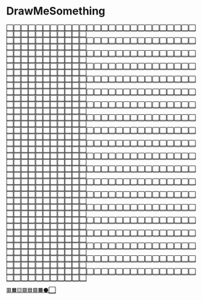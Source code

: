 # DrawMeSomething

[⬜](https://shayneintsu.github.io/DrawMeSomething.github.io?cell=0)[⬜](https://shayneintsu.github.io/DrawMeSomething.github.io?cell=1)[⬜](https://shayneintsu.github.io/DrawMeSomething.github.io?cell=2)[⬜](https://shayneintsu.github.io/DrawMeSomething.github.io?cell=3)[⬜](https://shayneintsu.github.io/DrawMeSomething.github.io?cell=4)[⬜](https://shayneintsu.github.io/DrawMeSomething.github.io?cell=5)[⬜](https://shayneintsu.github.io/DrawMeSomething.github.io?cell=6)[⬜](https://shayneintsu.github.io/DrawMeSomething.github.io?cell=7)[⬜](https://shayneintsu.github.io/DrawMeSomething.github.io?cell=8)[⬜](https://shayneintsu.github.io/DrawMeSomething.github.io?cell=9)[⬜](https://shayneintsu.github.io/DrawMeSomething.github.io?cell=10)[⬜](https://shayneintsu.github.io/DrawMeSomething.github.io?cell=11)[⬜](https://shayneintsu.github.io/DrawMeSomething.github.io?cell=12)[⬜](https://shayneintsu.github.io/DrawMeSomething.github.io?cell=13)[⬜](https://shayneintsu.github.io/DrawMeSomething.github.io?cell=14)[⬜](https://shayneintsu.github.io/DrawMeSomething.github.io?cell=15)[⬜](https://shayneintsu.github.io/DrawMeSomething.github.io?cell=16)[⬜](https://shayneintsu.github.io/DrawMeSomething.github.io?cell=17)[⬜](https://shayneintsu.github.io/DrawMeSomething.github.io?cell=18)[⬜](https://shayneintsu.github.io/DrawMeSomething.github.io?cell=19)[⬜](https://shayneintsu.github.io/DrawMeSomething.github.io?cell=20)[⬜](https://shayneintsu.github.io/DrawMeSomething.github.io?cell=21)[⬜](https://shayneintsu.github.io/DrawMeSomething.github.io?cell=22)[⬜](https://shayneintsu.github.io/DrawMeSomething.github.io?cell=23)[⬜](https://shayneintsu.github.io/DrawMeSomething.github.io?cell=24)[⬜](https://shayneintsu.github.io/DrawMeSomething.github.io?cell=25)[⬜](https://shayneintsu.github.io/DrawMeSomething.github.io?cell=26)[⬜](https://shayneintsu.github.io/DrawMeSomething.github.io?cell=27)[⬜](https://shayneintsu.github.io/DrawMeSomething.github.io?cell=28)[⬜](https://shayneintsu.github.io/DrawMeSomething.github.io?cell=29)[⬜](https://shayneintsu.github.io/DrawMeSomething.github.io?cell=30)[⬜](https://shayneintsu.github.io/DrawMeSomething.github.io?cell=31)[⬜](https://shayneintsu.github.io/DrawMeSomething.github.io?cell=32)[⬜](https://shayneintsu.github.io/DrawMeSomething.github.io?cell=33)[⬜](https://shayneintsu.github.io/DrawMeSomething.github.io?cell=34)[⬜](https://shayneintsu.github.io/DrawMeSomething.github.io?cell=35)[⬜](https://shayneintsu.github.io/DrawMeSomething.github.io?cell=36)
[⬜](https://shayneintsu.github.io/DrawMeSomething.github.io?cell=100)[⬜](https://shayneintsu.github.io/DrawMeSomething.github.io?cell=101)[⬜](https://shayneintsu.github.io/DrawMeSomething.github.io?cell=102)[⬜](https://shayneintsu.github.io/DrawMeSomething.github.io?cell=103)[⬜](https://shayneintsu.github.io/DrawMeSomething.github.io?cell=104)[⬜](https://shayneintsu.github.io/DrawMeSomething.github.io?cell=105)[⬜](https://shayneintsu.github.io/DrawMeSomething.github.io?cell=106)[⬜](https://shayneintsu.github.io/DrawMeSomething.github.io?cell=107)[⬜](https://shayneintsu.github.io/DrawMeSomething.github.io?cell=108)[⬜](https://shayneintsu.github.io/DrawMeSomething.github.io?cell=109)[⬜](https://shayneintsu.github.io/DrawMeSomething.github.io?cell=110)[⬜](https://shayneintsu.github.io/DrawMeSomething.github.io?cell=111)[⬜](https://shayneintsu.github.io/DrawMeSomething.github.io?cell=112)[⬜](https://shayneintsu.github.io/DrawMeSomething.github.io?cell=113)[⬜](https://shayneintsu.github.io/DrawMeSomething.github.io?cell=114)[⬜](https://shayneintsu.github.io/DrawMeSomething.github.io?cell=115)[⬜](https://shayneintsu.github.io/DrawMeSomething.github.io?cell=116)[⬜](https://shayneintsu.github.io/DrawMeSomething.github.io?cell=117)[⬜](https://shayneintsu.github.io/DrawMeSomething.github.io?cell=118)[⬜](https://shayneintsu.github.io/DrawMeSomething.github.io?cell=119)[⬜](https://shayneintsu.github.io/DrawMeSomething.github.io?cell=120)[⬜](https://shayneintsu.github.io/DrawMeSomething.github.io?cell=121)[⬜](https://shayneintsu.github.io/DrawMeSomething.github.io?cell=122)[⬜](https://shayneintsu.github.io/DrawMeSomething.github.io?cell=123)[⬜](https://shayneintsu.github.io/DrawMeSomething.github.io?cell=124)[⬜](https://shayneintsu.github.io/DrawMeSomething.github.io?cell=125)[⬜](https://shayneintsu.github.io/DrawMeSomething.github.io?cell=126)[⬜](https://shayneintsu.github.io/DrawMeSomething.github.io?cell=127)[⬜](https://shayneintsu.github.io/DrawMeSomething.github.io?cell=128)[⬜](https://shayneintsu.github.io/DrawMeSomething.github.io?cell=129)[⬜](https://shayneintsu.github.io/DrawMeSomething.github.io?cell=130)[⬜](https://shayneintsu.github.io/DrawMeSomething.github.io?cell=131)[⬜](https://shayneintsu.github.io/DrawMeSomething.github.io?cell=132)[⬜](https://shayneintsu.github.io/DrawMeSomething.github.io?cell=133)[⬜](https://shayneintsu.github.io/DrawMeSomething.github.io?cell=134)[⬜](https://shayneintsu.github.io/DrawMeSomething.github.io?cell=135)[⬜](https://shayneintsu.github.io/DrawMeSomething.github.io?cell=136)
[⬜](https://shayneintsu.github.io/DrawMeSomething.github.io?cell=200)[⬜](https://shayneintsu.github.io/DrawMeSomething.github.io?cell=201)[⬜](https://shayneintsu.github.io/DrawMeSomething.github.io?cell=202)[⬜](https://shayneintsu.github.io/DrawMeSomething.github.io?cell=203)[⬜](https://shayneintsu.github.io/DrawMeSomething.github.io?cell=204)[⬜](https://shayneintsu.github.io/DrawMeSomething.github.io?cell=205)[⬜](https://shayneintsu.github.io/DrawMeSomething.github.io?cell=206)[⬜](https://shayneintsu.github.io/DrawMeSomething.github.io?cell=207)[⬜](https://shayneintsu.github.io/DrawMeSomething.github.io?cell=208)[⬜](https://shayneintsu.github.io/DrawMeSomething.github.io?cell=209)[⬜](https://shayneintsu.github.io/DrawMeSomething.github.io?cell=210)[⬜](https://shayneintsu.github.io/DrawMeSomething.github.io?cell=211)[⬜](https://shayneintsu.github.io/DrawMeSomething.github.io?cell=212)[⬜](https://shayneintsu.github.io/DrawMeSomething.github.io?cell=213)[⬜](https://shayneintsu.github.io/DrawMeSomething.github.io?cell=214)[⬜](https://shayneintsu.github.io/DrawMeSomething.github.io?cell=215)[⬜](https://shayneintsu.github.io/DrawMeSomething.github.io?cell=216)[⬜](https://shayneintsu.github.io/DrawMeSomething.github.io?cell=217)[⬜](https://shayneintsu.github.io/DrawMeSomething.github.io?cell=218)[⬜](https://shayneintsu.github.io/DrawMeSomething.github.io?cell=219)[⬜](https://shayneintsu.github.io/DrawMeSomething.github.io?cell=220)[⬜](https://shayneintsu.github.io/DrawMeSomething.github.io?cell=221)[⬜](https://shayneintsu.github.io/DrawMeSomething.github.io?cell=222)[⬜](https://shayneintsu.github.io/DrawMeSomething.github.io?cell=223)[⬜](https://shayneintsu.github.io/DrawMeSomething.github.io?cell=224)[⬜](https://shayneintsu.github.io/DrawMeSomething.github.io?cell=225)[⬜](https://shayneintsu.github.io/DrawMeSomething.github.io?cell=226)[⬜](https://shayneintsu.github.io/DrawMeSomething.github.io?cell=227)[⬜](https://shayneintsu.github.io/DrawMeSomething.github.io?cell=228)[⬜](https://shayneintsu.github.io/DrawMeSomething.github.io?cell=229)[⬜](https://shayneintsu.github.io/DrawMeSomething.github.io?cell=230)[⬜](https://shayneintsu.github.io/DrawMeSomething.github.io?cell=231)[⬜](https://shayneintsu.github.io/DrawMeSomething.github.io?cell=232)[⬜](https://shayneintsu.github.io/DrawMeSomething.github.io?cell=233)[⬜](https://shayneintsu.github.io/DrawMeSomething.github.io?cell=234)[⬜](https://shayneintsu.github.io/DrawMeSomething.github.io?cell=235)[⬜](https://shayneintsu.github.io/DrawMeSomething.github.io?cell=236)
[⬜](https://shayneintsu.github.io/DrawMeSomething.github.io?cell=300)[⬜](https://shayneintsu.github.io/DrawMeSomething.github.io?cell=301)[⬜](https://shayneintsu.github.io/DrawMeSomething.github.io?cell=302)[⬜](https://shayneintsu.github.io/DrawMeSomething.github.io?cell=303)[⬜](https://shayneintsu.github.io/DrawMeSomething.github.io?cell=304)[⬜](https://shayneintsu.github.io/DrawMeSomething.github.io?cell=305)[⬜](https://shayneintsu.github.io/DrawMeSomething.github.io?cell=306)[⬜](https://shayneintsu.github.io/DrawMeSomething.github.io?cell=307)[⬜](https://shayneintsu.github.io/DrawMeSomething.github.io?cell=308)[⬜](https://shayneintsu.github.io/DrawMeSomething.github.io?cell=309)[⬜](https://shayneintsu.github.io/DrawMeSomething.github.io?cell=310)[⬜](https://shayneintsu.github.io/DrawMeSomething.github.io?cell=311)[⬜](https://shayneintsu.github.io/DrawMeSomething.github.io?cell=312)[⬜](https://shayneintsu.github.io/DrawMeSomething.github.io?cell=313)[⬜](https://shayneintsu.github.io/DrawMeSomething.github.io?cell=314)[⬜](https://shayneintsu.github.io/DrawMeSomething.github.io?cell=315)[⬜](https://shayneintsu.github.io/DrawMeSomething.github.io?cell=316)[⬜](https://shayneintsu.github.io/DrawMeSomething.github.io?cell=317)[⬜](https://shayneintsu.github.io/DrawMeSomething.github.io?cell=318)[⬜](https://shayneintsu.github.io/DrawMeSomething.github.io?cell=319)[⬜](https://shayneintsu.github.io/DrawMeSomething.github.io?cell=320)[⬜](https://shayneintsu.github.io/DrawMeSomething.github.io?cell=321)[⬜](https://shayneintsu.github.io/DrawMeSomething.github.io?cell=322)[⬜](https://shayneintsu.github.io/DrawMeSomething.github.io?cell=323)[⬜](https://shayneintsu.github.io/DrawMeSomething.github.io?cell=324)[⬜](https://shayneintsu.github.io/DrawMeSomething.github.io?cell=325)[⬜](https://shayneintsu.github.io/DrawMeSomething.github.io?cell=326)[⬜](https://shayneintsu.github.io/DrawMeSomething.github.io?cell=327)[⬜](https://shayneintsu.github.io/DrawMeSomething.github.io?cell=328)[⬜](https://shayneintsu.github.io/DrawMeSomething.github.io?cell=329)[⬜](https://shayneintsu.github.io/DrawMeSomething.github.io?cell=330)[⬜](https://shayneintsu.github.io/DrawMeSomething.github.io?cell=331)[⬜](https://shayneintsu.github.io/DrawMeSomething.github.io?cell=332)[⬜](https://shayneintsu.github.io/DrawMeSomething.github.io?cell=333)[⬜](https://shayneintsu.github.io/DrawMeSomething.github.io?cell=334)[⬜](https://shayneintsu.github.io/DrawMeSomething.github.io?cell=335)[⬜](https://shayneintsu.github.io/DrawMeSomething.github.io?cell=336)
[⬜](https://shayneintsu.github.io/DrawMeSomething.github.io?cell=400)[⬜](https://shayneintsu.github.io/DrawMeSomething.github.io?cell=401)[⬜](https://shayneintsu.github.io/DrawMeSomething.github.io?cell=402)[⬜](https://shayneintsu.github.io/DrawMeSomething.github.io?cell=403)[⬜](https://shayneintsu.github.io/DrawMeSomething.github.io?cell=404)[⬜](https://shayneintsu.github.io/DrawMeSomething.github.io?cell=405)[⬜](https://shayneintsu.github.io/DrawMeSomething.github.io?cell=406)[⬜](https://shayneintsu.github.io/DrawMeSomething.github.io?cell=407)[⬜](https://shayneintsu.github.io/DrawMeSomething.github.io?cell=408)[⬜](https://shayneintsu.github.io/DrawMeSomething.github.io?cell=409)[⬜](https://shayneintsu.github.io/DrawMeSomething.github.io?cell=410)[⬜](https://shayneintsu.github.io/DrawMeSomething.github.io?cell=411)[⬜](https://shayneintsu.github.io/DrawMeSomething.github.io?cell=412)[⬜](https://shayneintsu.github.io/DrawMeSomething.github.io?cell=413)[⬜](https://shayneintsu.github.io/DrawMeSomething.github.io?cell=414)[⬜](https://shayneintsu.github.io/DrawMeSomething.github.io?cell=415)[⬜](https://shayneintsu.github.io/DrawMeSomething.github.io?cell=416)[⬜](https://shayneintsu.github.io/DrawMeSomething.github.io?cell=417)[⬜](https://shayneintsu.github.io/DrawMeSomething.github.io?cell=418)[⬜](https://shayneintsu.github.io/DrawMeSomething.github.io?cell=419)[⬜](https://shayneintsu.github.io/DrawMeSomething.github.io?cell=420)[⬜](https://shayneintsu.github.io/DrawMeSomething.github.io?cell=421)[⬜](https://shayneintsu.github.io/DrawMeSomething.github.io?cell=422)[⬜](https://shayneintsu.github.io/DrawMeSomething.github.io?cell=423)[⬜](https://shayneintsu.github.io/DrawMeSomething.github.io?cell=424)[⬜](https://shayneintsu.github.io/DrawMeSomething.github.io?cell=425)[⬜](https://shayneintsu.github.io/DrawMeSomething.github.io?cell=426)[⬜](https://shayneintsu.github.io/DrawMeSomething.github.io?cell=427)[⬜](https://shayneintsu.github.io/DrawMeSomething.github.io?cell=428)[⬜](https://shayneintsu.github.io/DrawMeSomething.github.io?cell=429)[⬜](https://shayneintsu.github.io/DrawMeSomething.github.io?cell=430)[⬜](https://shayneintsu.github.io/DrawMeSomething.github.io?cell=431)[⬜](https://shayneintsu.github.io/DrawMeSomething.github.io?cell=432)[⬜](https://shayneintsu.github.io/DrawMeSomething.github.io?cell=433)[⬜](https://shayneintsu.github.io/DrawMeSomething.github.io?cell=434)[⬜](https://shayneintsu.github.io/DrawMeSomething.github.io?cell=435)[⬜](https://shayneintsu.github.io/DrawMeSomething.github.io?cell=436)
[⬜](https://shayneintsu.github.io/DrawMeSomething.github.io?cell=500)[⬜](https://shayneintsu.github.io/DrawMeSomething.github.io?cell=501)[⬜](https://shayneintsu.github.io/DrawMeSomething.github.io?cell=502)[⬜](https://shayneintsu.github.io/DrawMeSomething.github.io?cell=503)[⬜](https://shayneintsu.github.io/DrawMeSomething.github.io?cell=504)[⬜](https://shayneintsu.github.io/DrawMeSomething.github.io?cell=505)[⬜](https://shayneintsu.github.io/DrawMeSomething.github.io?cell=506)[⬜](https://shayneintsu.github.io/DrawMeSomething.github.io?cell=507)[⬜](https://shayneintsu.github.io/DrawMeSomething.github.io?cell=508)[⬜](https://shayneintsu.github.io/DrawMeSomething.github.io?cell=509)[⬜](https://shayneintsu.github.io/DrawMeSomething.github.io?cell=510)[⬜](https://shayneintsu.github.io/DrawMeSomething.github.io?cell=511)[⬜](https://shayneintsu.github.io/DrawMeSomething.github.io?cell=512)[⬜](https://shayneintsu.github.io/DrawMeSomething.github.io?cell=513)[⬜](https://shayneintsu.github.io/DrawMeSomething.github.io?cell=514)[⬜](https://shayneintsu.github.io/DrawMeSomething.github.io?cell=515)[⬜](https://shayneintsu.github.io/DrawMeSomething.github.io?cell=516)[⬜](https://shayneintsu.github.io/DrawMeSomething.github.io?cell=517)[⬜](https://shayneintsu.github.io/DrawMeSomething.github.io?cell=518)[⬜](https://shayneintsu.github.io/DrawMeSomething.github.io?cell=519)[⬜](https://shayneintsu.github.io/DrawMeSomething.github.io?cell=520)[⬜](https://shayneintsu.github.io/DrawMeSomething.github.io?cell=521)[⬜](https://shayneintsu.github.io/DrawMeSomething.github.io?cell=522)[⬜](https://shayneintsu.github.io/DrawMeSomething.github.io?cell=523)[⬜](https://shayneintsu.github.io/DrawMeSomething.github.io?cell=524)[⬜](https://shayneintsu.github.io/DrawMeSomething.github.io?cell=525)[⬜](https://shayneintsu.github.io/DrawMeSomething.github.io?cell=526)[⬜](https://shayneintsu.github.io/DrawMeSomething.github.io?cell=527)[⬜](https://shayneintsu.github.io/DrawMeSomething.github.io?cell=528)[⬜](https://shayneintsu.github.io/DrawMeSomething.github.io?cell=529)[⬜](https://shayneintsu.github.io/DrawMeSomething.github.io?cell=530)[⬜](https://shayneintsu.github.io/DrawMeSomething.github.io?cell=531)[⬜](https://shayneintsu.github.io/DrawMeSomething.github.io?cell=532)[⬜](https://shayneintsu.github.io/DrawMeSomething.github.io?cell=533)[⬜](https://shayneintsu.github.io/DrawMeSomething.github.io?cell=534)[⬜](https://shayneintsu.github.io/DrawMeSomething.github.io?cell=535)[⬜](https://shayneintsu.github.io/DrawMeSomething.github.io?cell=536)
[⬜](https://shayneintsu.github.io/DrawMeSomething.github.io?cell=600)[⬜](https://shayneintsu.github.io/DrawMeSomething.github.io?cell=601)[⬜](https://shayneintsu.github.io/DrawMeSomething.github.io?cell=602)[⬜](https://shayneintsu.github.io/DrawMeSomething.github.io?cell=603)[⬜](https://shayneintsu.github.io/DrawMeSomething.github.io?cell=604)[⬜](https://shayneintsu.github.io/DrawMeSomething.github.io?cell=605)[⬜](https://shayneintsu.github.io/DrawMeSomething.github.io?cell=606)[⬜](https://shayneintsu.github.io/DrawMeSomething.github.io?cell=607)[⬜](https://shayneintsu.github.io/DrawMeSomething.github.io?cell=608)[⬜](https://shayneintsu.github.io/DrawMeSomething.github.io?cell=609)[⬜](https://shayneintsu.github.io/DrawMeSomething.github.io?cell=610)[⬜](https://shayneintsu.github.io/DrawMeSomething.github.io?cell=611)[⬜](https://shayneintsu.github.io/DrawMeSomething.github.io?cell=612)[⬜](https://shayneintsu.github.io/DrawMeSomething.github.io?cell=613)[⬜](https://shayneintsu.github.io/DrawMeSomething.github.io?cell=614)[⬜](https://shayneintsu.github.io/DrawMeSomething.github.io?cell=615)[⬜](https://shayneintsu.github.io/DrawMeSomething.github.io?cell=616)[⬜](https://shayneintsu.github.io/DrawMeSomething.github.io?cell=617)[⬜](https://shayneintsu.github.io/DrawMeSomething.github.io?cell=618)[⬜](https://shayneintsu.github.io/DrawMeSomething.github.io?cell=619)[⬜](https://shayneintsu.github.io/DrawMeSomething.github.io?cell=620)[⬜](https://shayneintsu.github.io/DrawMeSomething.github.io?cell=621)[⬜](https://shayneintsu.github.io/DrawMeSomething.github.io?cell=622)[⬜](https://shayneintsu.github.io/DrawMeSomething.github.io?cell=623)[⬜](https://shayneintsu.github.io/DrawMeSomething.github.io?cell=624)[⬜](https://shayneintsu.github.io/DrawMeSomething.github.io?cell=625)[⬜](https://shayneintsu.github.io/DrawMeSomething.github.io?cell=626)[⬜](https://shayneintsu.github.io/DrawMeSomething.github.io?cell=627)[⬜](https://shayneintsu.github.io/DrawMeSomething.github.io?cell=628)[⬜](https://shayneintsu.github.io/DrawMeSomething.github.io?cell=629)[⬜](https://shayneintsu.github.io/DrawMeSomething.github.io?cell=630)[⬜](https://shayneintsu.github.io/DrawMeSomething.github.io?cell=631)[⬜](https://shayneintsu.github.io/DrawMeSomething.github.io?cell=632)[⬜](https://shayneintsu.github.io/DrawMeSomething.github.io?cell=633)[⬜](https://shayneintsu.github.io/DrawMeSomething.github.io?cell=634)[⬜](https://shayneintsu.github.io/DrawMeSomething.github.io?cell=635)[⬜](https://shayneintsu.github.io/DrawMeSomething.github.io?cell=636)
[⬜](https://shayneintsu.github.io/DrawMeSomething.github.io?cell=700)[⬜](https://shayneintsu.github.io/DrawMeSomething.github.io?cell=701)[⬜](https://shayneintsu.github.io/DrawMeSomething.github.io?cell=702)[⬜](https://shayneintsu.github.io/DrawMeSomething.github.io?cell=703)[⬜](https://shayneintsu.github.io/DrawMeSomething.github.io?cell=704)[⬜](https://shayneintsu.github.io/DrawMeSomething.github.io?cell=705)[⬜](https://shayneintsu.github.io/DrawMeSomething.github.io?cell=706)[⬜](https://shayneintsu.github.io/DrawMeSomething.github.io?cell=707)[⬜](https://shayneintsu.github.io/DrawMeSomething.github.io?cell=708)[⬜](https://shayneintsu.github.io/DrawMeSomething.github.io?cell=709)[⬜](https://shayneintsu.github.io/DrawMeSomething.github.io?cell=710)[⬜](https://shayneintsu.github.io/DrawMeSomething.github.io?cell=711)[⬜](https://shayneintsu.github.io/DrawMeSomething.github.io?cell=712)[⬜](https://shayneintsu.github.io/DrawMeSomething.github.io?cell=713)[⬜](https://shayneintsu.github.io/DrawMeSomething.github.io?cell=714)[⬜](https://shayneintsu.github.io/DrawMeSomething.github.io?cell=715)[⬜](https://shayneintsu.github.io/DrawMeSomething.github.io?cell=716)[⬜](https://shayneintsu.github.io/DrawMeSomething.github.io?cell=717)[⬜](https://shayneintsu.github.io/DrawMeSomething.github.io?cell=718)[⬜](https://shayneintsu.github.io/DrawMeSomething.github.io?cell=719)[⬜](https://shayneintsu.github.io/DrawMeSomething.github.io?cell=720)[⬜](https://shayneintsu.github.io/DrawMeSomething.github.io?cell=721)[⬜](https://shayneintsu.github.io/DrawMeSomething.github.io?cell=722)[⬜](https://shayneintsu.github.io/DrawMeSomething.github.io?cell=723)[⬜](https://shayneintsu.github.io/DrawMeSomething.github.io?cell=724)[⬜](https://shayneintsu.github.io/DrawMeSomething.github.io?cell=725)[⬜](https://shayneintsu.github.io/DrawMeSomething.github.io?cell=726)[⬜](https://shayneintsu.github.io/DrawMeSomething.github.io?cell=727)[⬜](https://shayneintsu.github.io/DrawMeSomething.github.io?cell=728)[⬜](https://shayneintsu.github.io/DrawMeSomething.github.io?cell=729)[⬜](https://shayneintsu.github.io/DrawMeSomething.github.io?cell=730)[⬜](https://shayneintsu.github.io/DrawMeSomething.github.io?cell=731)[⬜](https://shayneintsu.github.io/DrawMeSomething.github.io?cell=732)[⬜](https://shayneintsu.github.io/DrawMeSomething.github.io?cell=733)[⬜](https://shayneintsu.github.io/DrawMeSomething.github.io?cell=734)[⬜](https://shayneintsu.github.io/DrawMeSomething.github.io?cell=735)[⬜](https://shayneintsu.github.io/DrawMeSomething.github.io?cell=736)
[⬜](https://shayneintsu.github.io/DrawMeSomething.github.io?cell=800)[⬜](https://shayneintsu.github.io/DrawMeSomething.github.io?cell=801)[⬜](https://shayneintsu.github.io/DrawMeSomething.github.io?cell=802)[⬜](https://shayneintsu.github.io/DrawMeSomething.github.io?cell=803)[⬜](https://shayneintsu.github.io/DrawMeSomething.github.io?cell=804)[⬜](https://shayneintsu.github.io/DrawMeSomething.github.io?cell=805)[⬜](https://shayneintsu.github.io/DrawMeSomething.github.io?cell=806)[⬜](https://shayneintsu.github.io/DrawMeSomething.github.io?cell=807)[⬜](https://shayneintsu.github.io/DrawMeSomething.github.io?cell=808)[⬜](https://shayneintsu.github.io/DrawMeSomething.github.io?cell=809)[⬜](https://shayneintsu.github.io/DrawMeSomething.github.io?cell=810)[⬜](https://shayneintsu.github.io/DrawMeSomething.github.io?cell=811)[⬜](https://shayneintsu.github.io/DrawMeSomething.github.io?cell=812)[⬜](https://shayneintsu.github.io/DrawMeSomething.github.io?cell=813)[⬜](https://shayneintsu.github.io/DrawMeSomething.github.io?cell=814)[⬜](https://shayneintsu.github.io/DrawMeSomething.github.io?cell=815)[⬜](https://shayneintsu.github.io/DrawMeSomething.github.io?cell=816)[⬜](https://shayneintsu.github.io/DrawMeSomething.github.io?cell=817)[⬜](https://shayneintsu.github.io/DrawMeSomething.github.io?cell=818)[⬜](https://shayneintsu.github.io/DrawMeSomething.github.io?cell=819)[⬜](https://shayneintsu.github.io/DrawMeSomething.github.io?cell=820)[⬜](https://shayneintsu.github.io/DrawMeSomething.github.io?cell=821)[⬜](https://shayneintsu.github.io/DrawMeSomething.github.io?cell=822)[⬜](https://shayneintsu.github.io/DrawMeSomething.github.io?cell=823)[⬜](https://shayneintsu.github.io/DrawMeSomething.github.io?cell=824)[⬜](https://shayneintsu.github.io/DrawMeSomething.github.io?cell=825)[⬜](https://shayneintsu.github.io/DrawMeSomething.github.io?cell=826)[⬜](https://shayneintsu.github.io/DrawMeSomething.github.io?cell=827)[⬜](https://shayneintsu.github.io/DrawMeSomething.github.io?cell=828)[⬜](https://shayneintsu.github.io/DrawMeSomething.github.io?cell=829)[⬜](https://shayneintsu.github.io/DrawMeSomething.github.io?cell=830)[⬜](https://shayneintsu.github.io/DrawMeSomething.github.io?cell=831)[⬜](https://shayneintsu.github.io/DrawMeSomething.github.io?cell=832)[⬜](https://shayneintsu.github.io/DrawMeSomething.github.io?cell=833)[⬜](https://shayneintsu.github.io/DrawMeSomething.github.io?cell=834)[⬜](https://shayneintsu.github.io/DrawMeSomething.github.io?cell=835)[⬜](https://shayneintsu.github.io/DrawMeSomething.github.io?cell=836)
[⬜](https://shayneintsu.github.io/DrawMeSomething.github.io?cell=900)[⬜](https://shayneintsu.github.io/DrawMeSomething.github.io?cell=901)[⬜](https://shayneintsu.github.io/DrawMeSomething.github.io?cell=902)[⬜](https://shayneintsu.github.io/DrawMeSomething.github.io?cell=903)[⬜](https://shayneintsu.github.io/DrawMeSomething.github.io?cell=904)[⬜](https://shayneintsu.github.io/DrawMeSomething.github.io?cell=905)[⬜](https://shayneintsu.github.io/DrawMeSomething.github.io?cell=906)[⬜](https://shayneintsu.github.io/DrawMeSomething.github.io?cell=907)[⬜](https://shayneintsu.github.io/DrawMeSomething.github.io?cell=908)[⬜](https://shayneintsu.github.io/DrawMeSomething.github.io?cell=909)[⬜](https://shayneintsu.github.io/DrawMeSomething.github.io?cell=910)[⬜](https://shayneintsu.github.io/DrawMeSomething.github.io?cell=911)[⬜](https://shayneintsu.github.io/DrawMeSomething.github.io?cell=912)[⬜](https://shayneintsu.github.io/DrawMeSomething.github.io?cell=913)[⬜](https://shayneintsu.github.io/DrawMeSomething.github.io?cell=914)[⬜](https://shayneintsu.github.io/DrawMeSomething.github.io?cell=915)[⬜](https://shayneintsu.github.io/DrawMeSomething.github.io?cell=916)[⬜](https://shayneintsu.github.io/DrawMeSomething.github.io?cell=917)[⬜](https://shayneintsu.github.io/DrawMeSomething.github.io?cell=918)[⬜](https://shayneintsu.github.io/DrawMeSomething.github.io?cell=919)[⬜](https://shayneintsu.github.io/DrawMeSomething.github.io?cell=920)[⬜](https://shayneintsu.github.io/DrawMeSomething.github.io?cell=921)[⬜](https://shayneintsu.github.io/DrawMeSomething.github.io?cell=922)[⬜](https://shayneintsu.github.io/DrawMeSomething.github.io?cell=923)[⬜](https://shayneintsu.github.io/DrawMeSomething.github.io?cell=924)[⬜](https://shayneintsu.github.io/DrawMeSomething.github.io?cell=925)[⬜](https://shayneintsu.github.io/DrawMeSomething.github.io?cell=926)[⬜](https://shayneintsu.github.io/DrawMeSomething.github.io?cell=927)[⬜](https://shayneintsu.github.io/DrawMeSomething.github.io?cell=928)[⬜](https://shayneintsu.github.io/DrawMeSomething.github.io?cell=929)[⬜](https://shayneintsu.github.io/DrawMeSomething.github.io?cell=930)[⬜](https://shayneintsu.github.io/DrawMeSomething.github.io?cell=931)[⬜](https://shayneintsu.github.io/DrawMeSomething.github.io?cell=932)[⬜](https://shayneintsu.github.io/DrawMeSomething.github.io?cell=933)[⬜](https://shayneintsu.github.io/DrawMeSomething.github.io?cell=934)[⬜](https://shayneintsu.github.io/DrawMeSomething.github.io?cell=935)[⬜](https://shayneintsu.github.io/DrawMeSomething.github.io?cell=936)
[⬜](https://shayneintsu.github.io/DrawMeSomething.github.io?cell=1000)[⬜](https://shayneintsu.github.io/DrawMeSomething.github.io?cell=1001)[⬜](https://shayneintsu.github.io/DrawMeSomething.github.io?cell=1002)[⬜](https://shayneintsu.github.io/DrawMeSomething.github.io?cell=1003)[⬜](https://shayneintsu.github.io/DrawMeSomething.github.io?cell=1004)[⬜](https://shayneintsu.github.io/DrawMeSomething.github.io?cell=1005)[⬜](https://shayneintsu.github.io/DrawMeSomething.github.io?cell=1006)[⬜](https://shayneintsu.github.io/DrawMeSomething.github.io?cell=1007)[⬜](https://shayneintsu.github.io/DrawMeSomething.github.io?cell=1008)[⬜](https://shayneintsu.github.io/DrawMeSomething.github.io?cell=1009)[⬜](https://shayneintsu.github.io/DrawMeSomething.github.io?cell=1010)[⬜](https://shayneintsu.github.io/DrawMeSomething.github.io?cell=1011)[⬜](https://shayneintsu.github.io/DrawMeSomething.github.io?cell=1012)[⬜](https://shayneintsu.github.io/DrawMeSomething.github.io?cell=1013)[⬜](https://shayneintsu.github.io/DrawMeSomething.github.io?cell=1014)[⬜](https://shayneintsu.github.io/DrawMeSomething.github.io?cell=1015)[⬜](https://shayneintsu.github.io/DrawMeSomething.github.io?cell=1016)[⬜](https://shayneintsu.github.io/DrawMeSomething.github.io?cell=1017)[⬜](https://shayneintsu.github.io/DrawMeSomething.github.io?cell=1018)[⬜](https://shayneintsu.github.io/DrawMeSomething.github.io?cell=1019)[⬜](https://shayneintsu.github.io/DrawMeSomething.github.io?cell=1020)[⬜](https://shayneintsu.github.io/DrawMeSomething.github.io?cell=1021)[⬜](https://shayneintsu.github.io/DrawMeSomething.github.io?cell=1022)[⬜](https://shayneintsu.github.io/DrawMeSomething.github.io?cell=1023)[⬜](https://shayneintsu.github.io/DrawMeSomething.github.io?cell=1024)[⬜](https://shayneintsu.github.io/DrawMeSomething.github.io?cell=1025)[⬜](https://shayneintsu.github.io/DrawMeSomething.github.io?cell=1026)[⬜](https://shayneintsu.github.io/DrawMeSomething.github.io?cell=1027)[⬜](https://shayneintsu.github.io/DrawMeSomething.github.io?cell=1028)[⬜](https://shayneintsu.github.io/DrawMeSomething.github.io?cell=1029)[⬜](https://shayneintsu.github.io/DrawMeSomething.github.io?cell=1030)[⬜](https://shayneintsu.github.io/DrawMeSomething.github.io?cell=1031)[⬜](https://shayneintsu.github.io/DrawMeSomething.github.io?cell=1032)[⬜](https://shayneintsu.github.io/DrawMeSomething.github.io?cell=1033)[⬜](https://shayneintsu.github.io/DrawMeSomething.github.io?cell=1034)[⬜](https://shayneintsu.github.io/DrawMeSomething.github.io?cell=1035)[⬜](https://shayneintsu.github.io/DrawMeSomething.github.io?cell=1036)
[⬜](https://shayneintsu.github.io/DrawMeSomething.github.io?cell=1100)[⬜](https://shayneintsu.github.io/DrawMeSomething.github.io?cell=1101)[⬜](https://shayneintsu.github.io/DrawMeSomething.github.io?cell=1102)[⬜](https://shayneintsu.github.io/DrawMeSomething.github.io?cell=1103)[⬜](https://shayneintsu.github.io/DrawMeSomething.github.io?cell=1104)[⬜](https://shayneintsu.github.io/DrawMeSomething.github.io?cell=1105)[⬜](https://shayneintsu.github.io/DrawMeSomething.github.io?cell=1106)[⬜](https://shayneintsu.github.io/DrawMeSomething.github.io?cell=1107)[⬜](https://shayneintsu.github.io/DrawMeSomething.github.io?cell=1108)[⬜](https://shayneintsu.github.io/DrawMeSomething.github.io?cell=1109)[⬜](https://shayneintsu.github.io/DrawMeSomething.github.io?cell=1110)[⬜](https://shayneintsu.github.io/DrawMeSomething.github.io?cell=1111)[⬜](https://shayneintsu.github.io/DrawMeSomething.github.io?cell=1112)[⬜](https://shayneintsu.github.io/DrawMeSomething.github.io?cell=1113)[⬜](https://shayneintsu.github.io/DrawMeSomething.github.io?cell=1114)[⬜](https://shayneintsu.github.io/DrawMeSomething.github.io?cell=1115)[⬜](https://shayneintsu.github.io/DrawMeSomething.github.io?cell=1116)[⬜](https://shayneintsu.github.io/DrawMeSomething.github.io?cell=1117)[⬜](https://shayneintsu.github.io/DrawMeSomething.github.io?cell=1118)[⬜](https://shayneintsu.github.io/DrawMeSomething.github.io?cell=1119)[⬜](https://shayneintsu.github.io/DrawMeSomething.github.io?cell=1120)[⬜](https://shayneintsu.github.io/DrawMeSomething.github.io?cell=1121)[⬜](https://shayneintsu.github.io/DrawMeSomething.github.io?cell=1122)[⬜](https://shayneintsu.github.io/DrawMeSomething.github.io?cell=1123)[⬜](https://shayneintsu.github.io/DrawMeSomething.github.io?cell=1124)[⬜](https://shayneintsu.github.io/DrawMeSomething.github.io?cell=1125)[⬜](https://shayneintsu.github.io/DrawMeSomething.github.io?cell=1126)[⬜](https://shayneintsu.github.io/DrawMeSomething.github.io?cell=1127)[⬜](https://shayneintsu.github.io/DrawMeSomething.github.io?cell=1128)[⬜](https://shayneintsu.github.io/DrawMeSomething.github.io?cell=1129)[⬜](https://shayneintsu.github.io/DrawMeSomething.github.io?cell=1130)[⬜](https://shayneintsu.github.io/DrawMeSomething.github.io?cell=1131)[⬜](https://shayneintsu.github.io/DrawMeSomething.github.io?cell=1132)[⬜](https://shayneintsu.github.io/DrawMeSomething.github.io?cell=1133)[⬜](https://shayneintsu.github.io/DrawMeSomething.github.io?cell=1134)[⬜](https://shayneintsu.github.io/DrawMeSomething.github.io?cell=1135)[⬜](https://shayneintsu.github.io/DrawMeSomething.github.io?cell=1136)
[⬜](https://shayneintsu.github.io/DrawMeSomething.github.io?cell=1200)[⬜](https://shayneintsu.github.io/DrawMeSomething.github.io?cell=1201)[⬜](https://shayneintsu.github.io/DrawMeSomething.github.io?cell=1202)[⬜](https://shayneintsu.github.io/DrawMeSomething.github.io?cell=1203)[⬜](https://shayneintsu.github.io/DrawMeSomething.github.io?cell=1204)[⬜](https://shayneintsu.github.io/DrawMeSomething.github.io?cell=1205)[⬜](https://shayneintsu.github.io/DrawMeSomething.github.io?cell=1206)[⬜](https://shayneintsu.github.io/DrawMeSomething.github.io?cell=1207)[⬜](https://shayneintsu.github.io/DrawMeSomething.github.io?cell=1208)[⬜](https://shayneintsu.github.io/DrawMeSomething.github.io?cell=1209)[⬜](https://shayneintsu.github.io/DrawMeSomething.github.io?cell=1210)[⬜](https://shayneintsu.github.io/DrawMeSomething.github.io?cell=1211)[⬜](https://shayneintsu.github.io/DrawMeSomething.github.io?cell=1212)[⬜](https://shayneintsu.github.io/DrawMeSomething.github.io?cell=1213)[⬜](https://shayneintsu.github.io/DrawMeSomething.github.io?cell=1214)[⬜](https://shayneintsu.github.io/DrawMeSomething.github.io?cell=1215)[⬜](https://shayneintsu.github.io/DrawMeSomething.github.io?cell=1216)[⬜](https://shayneintsu.github.io/DrawMeSomething.github.io?cell=1217)[⬜](https://shayneintsu.github.io/DrawMeSomething.github.io?cell=1218)[⬜](https://shayneintsu.github.io/DrawMeSomething.github.io?cell=1219)[⬜](https://shayneintsu.github.io/DrawMeSomething.github.io?cell=1220)[⬜](https://shayneintsu.github.io/DrawMeSomething.github.io?cell=1221)[⬜](https://shayneintsu.github.io/DrawMeSomething.github.io?cell=1222)[⬜](https://shayneintsu.github.io/DrawMeSomething.github.io?cell=1223)[⬜](https://shayneintsu.github.io/DrawMeSomething.github.io?cell=1224)[⬜](https://shayneintsu.github.io/DrawMeSomething.github.io?cell=1225)[⬜](https://shayneintsu.github.io/DrawMeSomething.github.io?cell=1226)[⬜](https://shayneintsu.github.io/DrawMeSomething.github.io?cell=1227)[⬜](https://shayneintsu.github.io/DrawMeSomething.github.io?cell=1228)[⬜](https://shayneintsu.github.io/DrawMeSomething.github.io?cell=1229)[⬜](https://shayneintsu.github.io/DrawMeSomething.github.io?cell=1230)[⬜](https://shayneintsu.github.io/DrawMeSomething.github.io?cell=1231)[⬜](https://shayneintsu.github.io/DrawMeSomething.github.io?cell=1232)[⬜](https://shayneintsu.github.io/DrawMeSomething.github.io?cell=1233)[⬜](https://shayneintsu.github.io/DrawMeSomething.github.io?cell=1234)[⬜](https://shayneintsu.github.io/DrawMeSomething.github.io?cell=1235)[⬜](https://shayneintsu.github.io/DrawMeSomething.github.io?cell=1236)
[⬜](https://shayneintsu.github.io/DrawMeSomething.github.io?cell=1300)[⬜](https://shayneintsu.github.io/DrawMeSomething.github.io?cell=1301)[⬜](https://shayneintsu.github.io/DrawMeSomething.github.io?cell=1302)[⬜](https://shayneintsu.github.io/DrawMeSomething.github.io?cell=1303)[⬜](https://shayneintsu.github.io/DrawMeSomething.github.io?cell=1304)[⬜](https://shayneintsu.github.io/DrawMeSomething.github.io?cell=1305)[⬜](https://shayneintsu.github.io/DrawMeSomething.github.io?cell=1306)[⬜](https://shayneintsu.github.io/DrawMeSomething.github.io?cell=1307)[⬜](https://shayneintsu.github.io/DrawMeSomething.github.io?cell=1308)[⬜](https://shayneintsu.github.io/DrawMeSomething.github.io?cell=1309)[⬜](https://shayneintsu.github.io/DrawMeSomething.github.io?cell=1310)[⬜](https://shayneintsu.github.io/DrawMeSomething.github.io?cell=1311)[⬜](https://shayneintsu.github.io/DrawMeSomething.github.io?cell=1312)[⬜](https://shayneintsu.github.io/DrawMeSomething.github.io?cell=1313)[⬜](https://shayneintsu.github.io/DrawMeSomething.github.io?cell=1314)[⬜](https://shayneintsu.github.io/DrawMeSomething.github.io?cell=1315)[⬜](https://shayneintsu.github.io/DrawMeSomething.github.io?cell=1316)[⬜](https://shayneintsu.github.io/DrawMeSomething.github.io?cell=1317)[⬜](https://shayneintsu.github.io/DrawMeSomething.github.io?cell=1318)[⬜](https://shayneintsu.github.io/DrawMeSomething.github.io?cell=1319)[⬜](https://shayneintsu.github.io/DrawMeSomething.github.io?cell=1320)[⬜](https://shayneintsu.github.io/DrawMeSomething.github.io?cell=1321)[⬜](https://shayneintsu.github.io/DrawMeSomething.github.io?cell=1322)[⬜](https://shayneintsu.github.io/DrawMeSomething.github.io?cell=1323)[⬜](https://shayneintsu.github.io/DrawMeSomething.github.io?cell=1324)[⬜](https://shayneintsu.github.io/DrawMeSomething.github.io?cell=1325)[⬜](https://shayneintsu.github.io/DrawMeSomething.github.io?cell=1326)[⬜](https://shayneintsu.github.io/DrawMeSomething.github.io?cell=1327)[⬜](https://shayneintsu.github.io/DrawMeSomething.github.io?cell=1328)[⬜](https://shayneintsu.github.io/DrawMeSomething.github.io?cell=1329)[⬜](https://shayneintsu.github.io/DrawMeSomething.github.io?cell=1330)[⬜](https://shayneintsu.github.io/DrawMeSomething.github.io?cell=1331)[⬜](https://shayneintsu.github.io/DrawMeSomething.github.io?cell=1332)[⬜](https://shayneintsu.github.io/DrawMeSomething.github.io?cell=1333)[⬜](https://shayneintsu.github.io/DrawMeSomething.github.io?cell=1334)[⬜](https://shayneintsu.github.io/DrawMeSomething.github.io?cell=1335)[⬜](https://shayneintsu.github.io/DrawMeSomething.github.io?cell=1336)
[⬜](https://shayneintsu.github.io/DrawMeSomething.github.io?cell=1400)[⬜](https://shayneintsu.github.io/DrawMeSomething.github.io?cell=1401)[⬜](https://shayneintsu.github.io/DrawMeSomething.github.io?cell=1402)[⬜](https://shayneintsu.github.io/DrawMeSomething.github.io?cell=1403)[⬜](https://shayneintsu.github.io/DrawMeSomething.github.io?cell=1404)[⬜](https://shayneintsu.github.io/DrawMeSomething.github.io?cell=1405)[⬜](https://shayneintsu.github.io/DrawMeSomething.github.io?cell=1406)[⬜](https://shayneintsu.github.io/DrawMeSomething.github.io?cell=1407)[⬜](https://shayneintsu.github.io/DrawMeSomething.github.io?cell=1408)[⬜](https://shayneintsu.github.io/DrawMeSomething.github.io?cell=1409)[⬜](https://shayneintsu.github.io/DrawMeSomething.github.io?cell=1410)[⬜](https://shayneintsu.github.io/DrawMeSomething.github.io?cell=1411)[⬜](https://shayneintsu.github.io/DrawMeSomething.github.io?cell=1412)[⬜](https://shayneintsu.github.io/DrawMeSomething.github.io?cell=1413)[⬜](https://shayneintsu.github.io/DrawMeSomething.github.io?cell=1414)[⬜](https://shayneintsu.github.io/DrawMeSomething.github.io?cell=1415)[⬜](https://shayneintsu.github.io/DrawMeSomething.github.io?cell=1416)[⬜](https://shayneintsu.github.io/DrawMeSomething.github.io?cell=1417)[⬜](https://shayneintsu.github.io/DrawMeSomething.github.io?cell=1418)[⬜](https://shayneintsu.github.io/DrawMeSomething.github.io?cell=1419)[⬜](https://shayneintsu.github.io/DrawMeSomething.github.io?cell=1420)[⬜](https://shayneintsu.github.io/DrawMeSomething.github.io?cell=1421)[⬜](https://shayneintsu.github.io/DrawMeSomething.github.io?cell=1422)[⬜](https://shayneintsu.github.io/DrawMeSomething.github.io?cell=1423)[⬜](https://shayneintsu.github.io/DrawMeSomething.github.io?cell=1424)[⬜](https://shayneintsu.github.io/DrawMeSomething.github.io?cell=1425)[⬜](https://shayneintsu.github.io/DrawMeSomething.github.io?cell=1426)[⬜](https://shayneintsu.github.io/DrawMeSomething.github.io?cell=1427)[⬜](https://shayneintsu.github.io/DrawMeSomething.github.io?cell=1428)[⬜](https://shayneintsu.github.io/DrawMeSomething.github.io?cell=1429)[⬜](https://shayneintsu.github.io/DrawMeSomething.github.io?cell=1430)[⬜](https://shayneintsu.github.io/DrawMeSomething.github.io?cell=1431)[⬜](https://shayneintsu.github.io/DrawMeSomething.github.io?cell=1432)[⬜](https://shayneintsu.github.io/DrawMeSomething.github.io?cell=1433)[⬜](https://shayneintsu.github.io/DrawMeSomething.github.io?cell=1434)[⬜](https://shayneintsu.github.io/DrawMeSomething.github.io?cell=1435)[⬜](https://shayneintsu.github.io/DrawMeSomething.github.io?cell=1436)
[⬜](https://shayneintsu.github.io/DrawMeSomething.github.io?cell=1500)[⬜](https://shayneintsu.github.io/DrawMeSomething.github.io?cell=1501)[⬜](https://shayneintsu.github.io/DrawMeSomething.github.io?cell=1502)[⬜](https://shayneintsu.github.io/DrawMeSomething.github.io?cell=1503)[⬜](https://shayneintsu.github.io/DrawMeSomething.github.io?cell=1504)[⬜](https://shayneintsu.github.io/DrawMeSomething.github.io?cell=1505)[⬜](https://shayneintsu.github.io/DrawMeSomething.github.io?cell=1506)[⬜](https://shayneintsu.github.io/DrawMeSomething.github.io?cell=1507)[⬜](https://shayneintsu.github.io/DrawMeSomething.github.io?cell=1508)[⬜](https://shayneintsu.github.io/DrawMeSomething.github.io?cell=1509)[⬜](https://shayneintsu.github.io/DrawMeSomething.github.io?cell=1510)[⬜](https://shayneintsu.github.io/DrawMeSomething.github.io?cell=1511)[⬜](https://shayneintsu.github.io/DrawMeSomething.github.io?cell=1512)[⬜](https://shayneintsu.github.io/DrawMeSomething.github.io?cell=1513)[⬜](https://shayneintsu.github.io/DrawMeSomething.github.io?cell=1514)[⬜](https://shayneintsu.github.io/DrawMeSomething.github.io?cell=1515)[⬜](https://shayneintsu.github.io/DrawMeSomething.github.io?cell=1516)[⬜](https://shayneintsu.github.io/DrawMeSomething.github.io?cell=1517)[⬜](https://shayneintsu.github.io/DrawMeSomething.github.io?cell=1518)[⬜](https://shayneintsu.github.io/DrawMeSomething.github.io?cell=1519)[⬜](https://shayneintsu.github.io/DrawMeSomething.github.io?cell=1520)[⬜](https://shayneintsu.github.io/DrawMeSomething.github.io?cell=1521)[⬜](https://shayneintsu.github.io/DrawMeSomething.github.io?cell=1522)[⬜](https://shayneintsu.github.io/DrawMeSomething.github.io?cell=1523)[⬜](https://shayneintsu.github.io/DrawMeSomething.github.io?cell=1524)[⬜](https://shayneintsu.github.io/DrawMeSomething.github.io?cell=1525)[⬜](https://shayneintsu.github.io/DrawMeSomething.github.io?cell=1526)[⬜](https://shayneintsu.github.io/DrawMeSomething.github.io?cell=1527)[⬜](https://shayneintsu.github.io/DrawMeSomething.github.io?cell=1528)[⬜](https://shayneintsu.github.io/DrawMeSomething.github.io?cell=1529)[⬜](https://shayneintsu.github.io/DrawMeSomething.github.io?cell=1530)[⬜](https://shayneintsu.github.io/DrawMeSomething.github.io?cell=1531)[⬜](https://shayneintsu.github.io/DrawMeSomething.github.io?cell=1532)[⬜](https://shayneintsu.github.io/DrawMeSomething.github.io?cell=1533)[⬜](https://shayneintsu.github.io/DrawMeSomething.github.io?cell=1534)[⬜](https://shayneintsu.github.io/DrawMeSomething.github.io?cell=1535)[⬜](https://shayneintsu.github.io/DrawMeSomething.github.io?cell=1536)
[⬜](https://shayneintsu.github.io/DrawMeSomething.github.io?cell=1600)[⬜](https://shayneintsu.github.io/DrawMeSomething.github.io?cell=1601)[⬜](https://shayneintsu.github.io/DrawMeSomething.github.io?cell=1602)[⬜](https://shayneintsu.github.io/DrawMeSomething.github.io?cell=1603)[⬜](https://shayneintsu.github.io/DrawMeSomething.github.io?cell=1604)[⬜](https://shayneintsu.github.io/DrawMeSomething.github.io?cell=1605)[⬜](https://shayneintsu.github.io/DrawMeSomething.github.io?cell=1606)[⬜](https://shayneintsu.github.io/DrawMeSomething.github.io?cell=1607)[⬜](https://shayneintsu.github.io/DrawMeSomething.github.io?cell=1608)[⬜](https://shayneintsu.github.io/DrawMeSomething.github.io?cell=1609)[⬜](https://shayneintsu.github.io/DrawMeSomething.github.io?cell=1610)[⬜](https://shayneintsu.github.io/DrawMeSomething.github.io?cell=1611)[⬜](https://shayneintsu.github.io/DrawMeSomething.github.io?cell=1612)[⬜](https://shayneintsu.github.io/DrawMeSomething.github.io?cell=1613)[⬜](https://shayneintsu.github.io/DrawMeSomething.github.io?cell=1614)[⬜](https://shayneintsu.github.io/DrawMeSomething.github.io?cell=1615)[⬜](https://shayneintsu.github.io/DrawMeSomething.github.io?cell=1616)[⬜](https://shayneintsu.github.io/DrawMeSomething.github.io?cell=1617)[⬜](https://shayneintsu.github.io/DrawMeSomething.github.io?cell=1618)[⬜](https://shayneintsu.github.io/DrawMeSomething.github.io?cell=1619)[⬜](https://shayneintsu.github.io/DrawMeSomething.github.io?cell=1620)[⬜](https://shayneintsu.github.io/DrawMeSomething.github.io?cell=1621)[⬜](https://shayneintsu.github.io/DrawMeSomething.github.io?cell=1622)[⬜](https://shayneintsu.github.io/DrawMeSomething.github.io?cell=1623)[⬜](https://shayneintsu.github.io/DrawMeSomething.github.io?cell=1624)[⬜](https://shayneintsu.github.io/DrawMeSomething.github.io?cell=1625)[⬜](https://shayneintsu.github.io/DrawMeSomething.github.io?cell=1626)[⬜](https://shayneintsu.github.io/DrawMeSomething.github.io?cell=1627)[⬜](https://shayneintsu.github.io/DrawMeSomething.github.io?cell=1628)[⬜](https://shayneintsu.github.io/DrawMeSomething.github.io?cell=1629)[⬜](https://shayneintsu.github.io/DrawMeSomething.github.io?cell=1630)[⬜](https://shayneintsu.github.io/DrawMeSomething.github.io?cell=1631)[⬜](https://shayneintsu.github.io/DrawMeSomething.github.io?cell=1632)[⬜](https://shayneintsu.github.io/DrawMeSomething.github.io?cell=1633)[⬜](https://shayneintsu.github.io/DrawMeSomething.github.io?cell=1634)[⬜](https://shayneintsu.github.io/DrawMeSomething.github.io?cell=1635)[⬜](https://shayneintsu.github.io/DrawMeSomething.github.io?cell=1636)
[⬜](https://shayneintsu.github.io/DrawMeSomething.github.io?cell=1700)[⬜](https://shayneintsu.github.io/DrawMeSomething.github.io?cell=1701)[⬜](https://shayneintsu.github.io/DrawMeSomething.github.io?cell=1702)[⬜](https://shayneintsu.github.io/DrawMeSomething.github.io?cell=1703)[⬜](https://shayneintsu.github.io/DrawMeSomething.github.io?cell=1704)[⬜](https://shayneintsu.github.io/DrawMeSomething.github.io?cell=1705)[⬜](https://shayneintsu.github.io/DrawMeSomething.github.io?cell=1706)[⬜](https://shayneintsu.github.io/DrawMeSomething.github.io?cell=1707)[⬜](https://shayneintsu.github.io/DrawMeSomething.github.io?cell=1708)[⬜](https://shayneintsu.github.io/DrawMeSomething.github.io?cell=1709)[⬜](https://shayneintsu.github.io/DrawMeSomething.github.io?cell=1710)[⬜](https://shayneintsu.github.io/DrawMeSomething.github.io?cell=1711)[⬜](https://shayneintsu.github.io/DrawMeSomething.github.io?cell=1712)[⬜](https://shayneintsu.github.io/DrawMeSomething.github.io?cell=1713)[⬜](https://shayneintsu.github.io/DrawMeSomething.github.io?cell=1714)[⬜](https://shayneintsu.github.io/DrawMeSomething.github.io?cell=1715)[⬜](https://shayneintsu.github.io/DrawMeSomething.github.io?cell=1716)[⬜](https://shayneintsu.github.io/DrawMeSomething.github.io?cell=1717)[⬜](https://shayneintsu.github.io/DrawMeSomething.github.io?cell=1718)[⬜](https://shayneintsu.github.io/DrawMeSomething.github.io?cell=1719)[⬜](https://shayneintsu.github.io/DrawMeSomething.github.io?cell=1720)[⬜](https://shayneintsu.github.io/DrawMeSomething.github.io?cell=1721)[⬜](https://shayneintsu.github.io/DrawMeSomething.github.io?cell=1722)[⬜](https://shayneintsu.github.io/DrawMeSomething.github.io?cell=1723)[⬜](https://shayneintsu.github.io/DrawMeSomething.github.io?cell=1724)[⬜](https://shayneintsu.github.io/DrawMeSomething.github.io?cell=1725)[⬜](https://shayneintsu.github.io/DrawMeSomething.github.io?cell=1726)[⬜](https://shayneintsu.github.io/DrawMeSomething.github.io?cell=1727)[⬜](https://shayneintsu.github.io/DrawMeSomething.github.io?cell=1728)[⬜](https://shayneintsu.github.io/DrawMeSomething.github.io?cell=1729)[⬜](https://shayneintsu.github.io/DrawMeSomething.github.io?cell=1730)[⬜](https://shayneintsu.github.io/DrawMeSomething.github.io?cell=1731)[⬜](https://shayneintsu.github.io/DrawMeSomething.github.io?cell=1732)[⬜](https://shayneintsu.github.io/DrawMeSomething.github.io?cell=1733)[⬜](https://shayneintsu.github.io/DrawMeSomething.github.io?cell=1734)[⬜](https://shayneintsu.github.io/DrawMeSomething.github.io?cell=1735)[⬜](https://shayneintsu.github.io/DrawMeSomething.github.io?cell=1736)
[⬜](https://shayneintsu.github.io/DrawMeSomething.github.io?cell=1800)[⬜](https://shayneintsu.github.io/DrawMeSomething.github.io?cell=1801)[⬜](https://shayneintsu.github.io/DrawMeSomething.github.io?cell=1802)[⬜](https://shayneintsu.github.io/DrawMeSomething.github.io?cell=1803)[⬜](https://shayneintsu.github.io/DrawMeSomething.github.io?cell=1804)[⬜](https://shayneintsu.github.io/DrawMeSomething.github.io?cell=1805)[⬜](https://shayneintsu.github.io/DrawMeSomething.github.io?cell=1806)[⬜](https://shayneintsu.github.io/DrawMeSomething.github.io?cell=1807)[⬜](https://shayneintsu.github.io/DrawMeSomething.github.io?cell=1808)[⬜](https://shayneintsu.github.io/DrawMeSomething.github.io?cell=1809)[⬜](https://shayneintsu.github.io/DrawMeSomething.github.io?cell=1810)[⬜](https://shayneintsu.github.io/DrawMeSomething.github.io?cell=1811)[⬜](https://shayneintsu.github.io/DrawMeSomething.github.io?cell=1812)[⬜](https://shayneintsu.github.io/DrawMeSomething.github.io?cell=1813)[⬜](https://shayneintsu.github.io/DrawMeSomething.github.io?cell=1814)[⬜](https://shayneintsu.github.io/DrawMeSomething.github.io?cell=1815)[⬜](https://shayneintsu.github.io/DrawMeSomething.github.io?cell=1816)[⬜](https://shayneintsu.github.io/DrawMeSomething.github.io?cell=1817)[⬜](https://shayneintsu.github.io/DrawMeSomething.github.io?cell=1818)[⬜](https://shayneintsu.github.io/DrawMeSomething.github.io?cell=1819)[⬜](https://shayneintsu.github.io/DrawMeSomething.github.io?cell=1820)[⬜](https://shayneintsu.github.io/DrawMeSomething.github.io?cell=1821)[⬜](https://shayneintsu.github.io/DrawMeSomething.github.io?cell=1822)[⬜](https://shayneintsu.github.io/DrawMeSomething.github.io?cell=1823)[⬜](https://shayneintsu.github.io/DrawMeSomething.github.io?cell=1824)[⬜](https://shayneintsu.github.io/DrawMeSomething.github.io?cell=1825)[⬜](https://shayneintsu.github.io/DrawMeSomething.github.io?cell=1826)[⬜](https://shayneintsu.github.io/DrawMeSomething.github.io?cell=1827)[⬜](https://shayneintsu.github.io/DrawMeSomething.github.io?cell=1828)[⬜](https://shayneintsu.github.io/DrawMeSomething.github.io?cell=1829)[⬜](https://shayneintsu.github.io/DrawMeSomething.github.io?cell=1830)[⬜](https://shayneintsu.github.io/DrawMeSomething.github.io?cell=1831)[⬜](https://shayneintsu.github.io/DrawMeSomething.github.io?cell=1832)[⬜](https://shayneintsu.github.io/DrawMeSomething.github.io?cell=1833)[⬜](https://shayneintsu.github.io/DrawMeSomething.github.io?cell=1834)[⬜](https://shayneintsu.github.io/DrawMeSomething.github.io?cell=1835)[⬜](https://shayneintsu.github.io/DrawMeSomething.github.io?cell=1836)
[⬜](https://shayneintsu.github.io/DrawMeSomething.github.io?cell=1900)[⬜](https://shayneintsu.github.io/DrawMeSomething.github.io?cell=1901)[⬜](https://shayneintsu.github.io/DrawMeSomething.github.io?cell=1902)[⬜](https://shayneintsu.github.io/DrawMeSomething.github.io?cell=1903)[⬜](https://shayneintsu.github.io/DrawMeSomething.github.io?cell=1904)[⬜](https://shayneintsu.github.io/DrawMeSomething.github.io?cell=1905)[⬜](https://shayneintsu.github.io/DrawMeSomething.github.io?cell=1906)[⬜](https://shayneintsu.github.io/DrawMeSomething.github.io?cell=1907)[⬜](https://shayneintsu.github.io/DrawMeSomething.github.io?cell=1908)[⬜](https://shayneintsu.github.io/DrawMeSomething.github.io?cell=1909)[⬜](https://shayneintsu.github.io/DrawMeSomething.github.io?cell=1910)[⬜](https://shayneintsu.github.io/DrawMeSomething.github.io?cell=1911)[⬜](https://shayneintsu.github.io/DrawMeSomething.github.io?cell=1912)[⬜](https://shayneintsu.github.io/DrawMeSomething.github.io?cell=1913)[⬜](https://shayneintsu.github.io/DrawMeSomething.github.io?cell=1914)[⬜](https://shayneintsu.github.io/DrawMeSomething.github.io?cell=1915)[⬜](https://shayneintsu.github.io/DrawMeSomething.github.io?cell=1916)[⬜](https://shayneintsu.github.io/DrawMeSomething.github.io?cell=1917)[⬜](https://shayneintsu.github.io/DrawMeSomething.github.io?cell=1918)[⬜](https://shayneintsu.github.io/DrawMeSomething.github.io?cell=1919)[⬜](https://shayneintsu.github.io/DrawMeSomething.github.io?cell=1920)[⬜](https://shayneintsu.github.io/DrawMeSomething.github.io?cell=1921)[⬜](https://shayneintsu.github.io/DrawMeSomething.github.io?cell=1922)[⬜](https://shayneintsu.github.io/DrawMeSomething.github.io?cell=1923)[⬜](https://shayneintsu.github.io/DrawMeSomething.github.io?cell=1924)[⬜](https://shayneintsu.github.io/DrawMeSomething.github.io?cell=1925)[⬜](https://shayneintsu.github.io/DrawMeSomething.github.io?cell=1926)[⬜](https://shayneintsu.github.io/DrawMeSomething.github.io?cell=1927)[⬜](https://shayneintsu.github.io/DrawMeSomething.github.io?cell=1928)[⬜](https://shayneintsu.github.io/DrawMeSomething.github.io?cell=1929)[⬜](https://shayneintsu.github.io/DrawMeSomething.github.io?cell=1930)[⬜](https://shayneintsu.github.io/DrawMeSomething.github.io?cell=1931)[⬜](https://shayneintsu.github.io/DrawMeSomething.github.io?cell=1932)[⬜](https://shayneintsu.github.io/DrawMeSomething.github.io?cell=1933)[⬜](https://shayneintsu.github.io/DrawMeSomething.github.io?cell=1934)[⬜](https://shayneintsu.github.io/DrawMeSomething.github.io?cell=1935)[⬜](https://shayneintsu.github.io/DrawMeSomething.github.io?cell=1936)

[🟥](https://shayneintsu.github.io/DrawMeSomething.github.io?cell=-1)[🟧](https://shayneintsu.github.io/DrawMeSomething.github.io?cell=-2)[🟨](https://shayneintsu.github.io/DrawMeSomething.github.io?cell=-3)[🟩](https://shayneintsu.github.io/DrawMeSomething.github.io?cell=-4)[🟦](https://shayneintsu.github.io/DrawMeSomething.github.io?cell=-5)[🟪](https://shayneintsu.github.io/DrawMeSomething.github.io?cell=-6)[🟫](https://shayneintsu.github.io/DrawMeSomething.github.io?cell=-7)[⚫](https://shayneintsu.github.io/DrawMeSomething.github.io?cell=-8)[⬜](https://shayneintsu.github.io/DrawMeSomething.github.io?cell=-9)